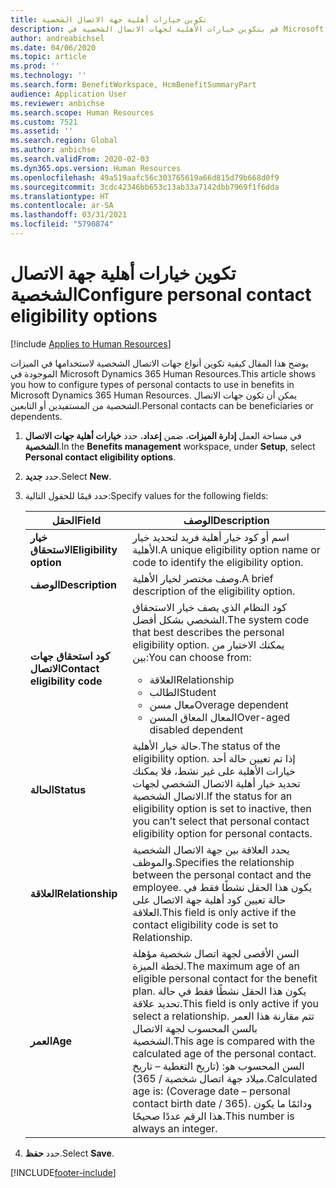 ```yaml
---
title: تكوين خيارات أهلية جهة الاتصال الشخصية
description: قم بتكوين خيارات الأهلية لجهات الاتصال الشخصية في Microsoft Dynamics 365 Human Resources. يمكن أن تكون جهات الاتصال الشخصية من المستفيدين أو التابعين.
author: andreabichsel
ms.date: 04/06/2020
ms.topic: article
ms.prod: ''
ms.technology: ''
ms.search.form: BenefitWorkspace, HcmBenefitSummaryPart
audience: Application User
ms.reviewer: anbichse
ms.search.scope: Human Resources
ms.custom: 7521
ms.assetid: ''
ms.search.region: Global
ms.author: anbichse
ms.search.validFrom: 2020-02-03
ms.dyn365.ops.version: Human Resources
ms.openlocfilehash: 49a519aafc56c303765619a66d815d79b668d0f9
ms.sourcegitcommit: 3cdc42346bb653c13ab33a7142dbb7969f1f6dda
ms.translationtype: HT
ms.contentlocale: ar-SA
ms.lasthandoff: 03/31/2021
ms.locfileid: "5790874"
---
```

# <a name="configure-personal-contact-eligibility-options"></a><span data-ttu-id="7a93e-104">تكوين خيارات أهلية جهة الاتصال الشخصية</span><span class="sxs-lookup"><span data-stu-id="7a93e-104">Configure personal contact eligibility options</span></span>

[!include [Applies to Human Resources](../includes/applies-to-hr.md)]

<span data-ttu-id="7a93e-105">يوضح هذا المقال كيفية تكوين أنواع جهات الاتصال الشخصية لاستخدامها في الميزات الموجودة في Microsoft Dynamics 365 Human Resources.</span><span class="sxs-lookup"><span data-stu-id="7a93e-105">This article shows you how to configure types of personal contacts to use in benefits in Microsoft Dynamics 365 Human Resources.</span></span> <span data-ttu-id="7a93e-106">يمكن أن تكون جهات الاتصال الشخصية من المستفيدين أو التابعين.</span><span class="sxs-lookup"><span data-stu-id="7a93e-106">Personal contacts can be beneficiaries or dependents.</span></span> 

1. <span data-ttu-id="7a93e-107">في مساحة العمل **إدارة الميزات**، ضمن **إعداد**، حدد **خيارات أهلية جهات الاتصال الشخصية**.</span><span class="sxs-lookup"><span data-stu-id="7a93e-107">In the **Benefits management** workspace, under **Setup**, select **Personal contact eligibility options**.</span></span>

2. <span data-ttu-id="7a93e-108">حدد **جديد**.</span><span class="sxs-lookup"><span data-stu-id="7a93e-108">Select **New**.</span></span>

3. <span data-ttu-id="7a93e-109">حدد قيمًا للحقول التالية:</span><span class="sxs-lookup"><span data-stu-id="7a93e-109">Specify values for the following fields:</span></span>

   | <span data-ttu-id="7a93e-110">الحقل</span><span class="sxs-lookup"><span data-stu-id="7a93e-110">Field</span></span> | <span data-ttu-id="7a93e-111">‏‏الوصف</span><span class="sxs-lookup"><span data-stu-id="7a93e-111">Description</span></span> |
   | --- | --- |
   | <span data-ttu-id="7a93e-112">**خيار الاستحقاق**</span><span class="sxs-lookup"><span data-stu-id="7a93e-112">**Eligibility option**</span></span> | <span data-ttu-id="7a93e-113">اسم أو كود خيار أهلية فريد لتحديد خيار الأهلية.</span><span class="sxs-lookup"><span data-stu-id="7a93e-113">A unique eligibility option name or code to identify the eligibility option.</span></span> |
   | <span data-ttu-id="7a93e-114">**‏‏الوصف**</span><span class="sxs-lookup"><span data-stu-id="7a93e-114">**Description**</span></span> | <span data-ttu-id="7a93e-115">وصف مختصر لخيار الأهلية.</span><span class="sxs-lookup"><span data-stu-id="7a93e-115">A brief description of the eligibility option.</span></span> |
   | <span data-ttu-id="7a93e-116">**كود استحقاق جهات الاتصال**</span><span class="sxs-lookup"><span data-stu-id="7a93e-116">**Contact eligibility code**</span></span> | <span data-ttu-id="7a93e-117">كود النظام الذي يصف خيار الاستحقاق الشخصي بشكل أفضل.</span><span class="sxs-lookup"><span data-stu-id="7a93e-117">The system code that best describes the personal eligibility option.</span></span> <span data-ttu-id="7a93e-118">يمكنك الاختيار من بين:</span><span class="sxs-lookup"><span data-stu-id="7a93e-118">You can choose from:</span></span> <ul><li><span data-ttu-id="7a93e-119">العلاقة</span><span class="sxs-lookup"><span data-stu-id="7a93e-119">Relationship</span></span></li><li><span data-ttu-id="7a93e-120">الطالب</span><span class="sxs-lookup"><span data-stu-id="7a93e-120">Student</span></span></li><li><span data-ttu-id="7a93e-121">معال مسن</span><span class="sxs-lookup"><span data-stu-id="7a93e-121">Overage dependent</span></span></li><li><span data-ttu-id="7a93e-122">المعال المعاق المسن</span><span class="sxs-lookup"><span data-stu-id="7a93e-122">Over-aged disabled dependent</span></span></li></ul> |
   | <span data-ttu-id="7a93e-123">**الحالة**</span><span class="sxs-lookup"><span data-stu-id="7a93e-123">**Status**</span></span> | <span data-ttu-id="7a93e-124">حالة خيار الأهلية.</span><span class="sxs-lookup"><span data-stu-id="7a93e-124">The status of the eligibility option.</span></span> <span data-ttu-id="7a93e-125">إذا تم تعيين حالة أحد خيارات الأهلية على غير نشط، فلا يمكنك تحديد خيار أهلية الاتصال الشخصي لجهات الاتصال الشخصية.</span><span class="sxs-lookup"><span data-stu-id="7a93e-125">If the status for an eligibility option is set to inactive, then you can’t select that personal contact eligibility option for personal contacts.</span></span> |
   | <span data-ttu-id="7a93e-126">**العلاقة**</span><span class="sxs-lookup"><span data-stu-id="7a93e-126">**Relationship**</span></span> | <span data-ttu-id="7a93e-127">يحدد العلاقة بين جهة الاتصال الشخصية والموظف.</span><span class="sxs-lookup"><span data-stu-id="7a93e-127">Specifies the relationship between the personal contact and the employee.</span></span> <span data-ttu-id="7a93e-128">يكون هذا الحقل نشطًا فقط في حالة تعيين كود أهلية جهة الاتصال على العلاقة.</span><span class="sxs-lookup"><span data-stu-id="7a93e-128">This field is only active if the contact eligibility code is set to Relationship.</span></span> |
   | <span data-ttu-id="7a93e-129">**العمر**</span><span class="sxs-lookup"><span data-stu-id="7a93e-129">**Age**</span></span> | <span data-ttu-id="7a93e-130">السن الأقصى لجهة اتصال شخصية مؤهلة لخطة الميزة.</span><span class="sxs-lookup"><span data-stu-id="7a93e-130">The maximum age of an eligible personal contact for the benefit plan.</span></span> <span data-ttu-id="7a93e-131">يكون هذا الحقل نشطًا فقط في حالة تحديد علاقة.</span><span class="sxs-lookup"><span data-stu-id="7a93e-131">This field is only active if you select a relationship.</span></span> <span data-ttu-id="7a93e-132">تتم مقارنة هذا العمر بالسن المحسوب لجهة الاتصال الشخصية.</span><span class="sxs-lookup"><span data-stu-id="7a93e-132">This age is compared with the calculated age of the personal contact.</span></span> <span data-ttu-id="7a93e-133">السن المحسوب هو: (تاريخ التغطية – تاريخ ميلاد جهة اتصال شخصية / 365).</span><span class="sxs-lookup"><span data-stu-id="7a93e-133">Calculated age is: (Coverage date – personal contact birth date / 365).</span></span> <span data-ttu-id="7a93e-134">ودائمًا ما يكون هذا الرقم عددًا صحيحًا.</span><span class="sxs-lookup"><span data-stu-id="7a93e-134">This number is always an integer.</span></span> |

4. <span data-ttu-id="7a93e-135">حدد **حفظ**.</span><span class="sxs-lookup"><span data-stu-id="7a93e-135">Select **Save**.</span></span> 


[!INCLUDE[footer-include](../includes/footer-banner.md)]